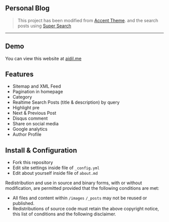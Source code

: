 ## Personal Blog
> This project has been modified from [Accent Theme](https://github.com/bk2dcradle/accent). and the search posts using [Super Search](https://github.com/chinchang/super-search)

---

## Demo
You can view this website at [aidil.me](https://aidil.me)

## Features
* Sitemap and XML Feed
* Pagination in homepage
* Category
* Realtime Search Posts (title & description) by query
* Highlight pre
* Next & Previous Post
* Disqus comment
* Share on social media
* Google analytics
* Author Profile

## Install & Configuration
* Fork this repository
* Edit site settings inside file of `_config.yml` 
* Edit about yourself inside file of `about.md`

Redistribution and use in source and binary forms, with or without modification, are permitted provided that the following conditions are met:
* All files and content within `/images` `/_posts` may not be reused or published.
* Redistributions of source code must retain the above copyright notice, this list of conditions and the following disclaimer.

